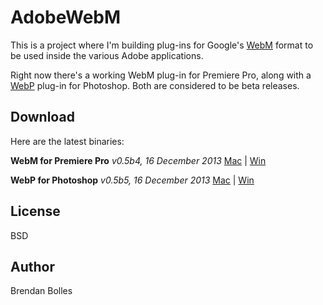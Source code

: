 AdobeWebM
=========

This is a project where I'm building plug-ins for Google's [WebM](http://www.webmproject.org/) format to be used inside the various Adobe applications.

Right now there's a working WebM plug-in for Premiere Pro, along with a [WebP](https://developers.google.com/speed/webp/) plug-in for Photoshop. Both are considered to be beta releases.


Download
--------
Here are the latest binaries:

**WebM for Premiere Pro** _v0.5b4, 16 December 2013_
[Mac](http://www.fnordware.com/downloads/WebM_v0.5b4_mac.zip) | [Win](http://www.fnordware.com/downloads/WebM_v0.5b4_win.zip)

**WebP for Photoshop** _v0.5b5, 16 December 2013_
[Mac](http://www.fnordware.com/downloads/WebP_v0.5b5_mac.zip) | [Win](http://www.fnordware.com/downloads/WebP_v0.5b5_win.zip)


License
-------
BSD


Author
------
Brendan Bolles